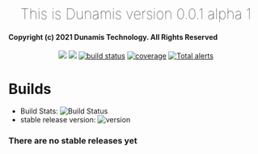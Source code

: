 <h1 align="center" style="font-weight:lighter;"> This is Dunamis version 0.0.1 alpha 1 </h1>

#### Copyright (c) 2021 Dunamis Technology. All Rights Reserved

<p align="center">
    <a href="https://github.com/badges/shields/graphs/contributors" alt="Contributors">
        <img src="https://img.shields.io/github/contributors/Techpenguineer/Dunamis" /></a>
    <a href="#backers" alt="Backers on Open Collective">
    <a href="https://github.com/badges/shields/pulse" alt="Activity">
        <img src="https://img.shields.io/github/commit-activity/m/Techpenguineer/Dunamis" /></a>
    <a href="https://circleci.com/gh/Techpenguineer/Dunamis/tree/master">
        <img src="https://img.shields.io/circleci/project/github/badges/shields/master" alt="build status"></a>
    <a href="https://circleci.com/gh/badges/daily-tests">
    <a href="https://coveralls.io/github/badges/shields">
        <img src="https://img.shields.io/coveralls/github/badges/shields"
            alt="coverage"></a>
    <a href="https://lgtm.com/projects/g/badges/shields/alerts/">
        <img src="https://img.shields.io/lgtm/alerts/g/Techpenguineer/Dunamis"
            alt="Total alerts"/></a>
        
        
# Builds
        
- Build Stats: ![Build Status](https://img.shields.io/circleci/project/github/TechPenguineer/Dunamis/main)
- stable release version: ![version](https://img.shields.io/badge/version-0.0.1-blue)
### There are no stable releases yet

